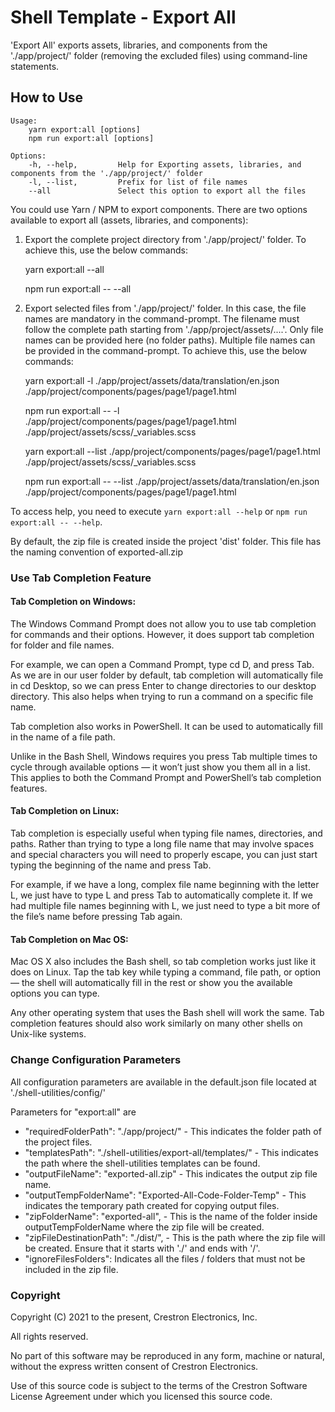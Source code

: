 # Shell Template - Export All

'Export All' exports assets, libraries, and components from the './app/project/' folder (removing the excluded files) using command-line statements.

## How to Use

```
Usage:
    yarn export:all [options]
    npm run export:all [options]

Options:
    -h, --help,         Help for Exporting assets, libraries, and components from the './app/project/' folder
    -l, --list,         Prefix for list of file names
    --all               Select this option to export all the files

```

You could use Yarn / NPM to export components. There are two options available to export all (assets, libraries, and components):

1. Export the complete project directory from './app/project/' folder. To achieve this, use the below commands:

    yarn export:all --all 

    npm run export:all -- --all 

2. Export selected files from './app/project/' folder. In this case, the file names are mandatory in the command-prompt. The filename must follow the complete path starting from './app/project/assets/....'. Only file names can be provided here (no folder paths). Multiple file names can be provided in the command-prompt. To achieve this, use the below commands:

    yarn export:all -l ./app/project/assets/data/translation/en.json ./app/project/components/pages/page1/page1.html

    npm run export:all -- -l ./app/project/components/pages/page1/page1.html ./app/project/assets/scss/_variables.scss

    yarn export:all --list ./app/project/components/pages/page1/page1.html ./app/project/assets/scss/_variables.scss

    npm run export:all -- --list ./app/project/assets/data/translation/en.json ./app/project/components/pages/page1/page1.html

To access help, you need to execute `yarn export:all --help` or `npm run export:all -- --help`.

By default, the zip file is created inside the project 'dist' folder. This file has the naming convention of exported-all.zip

### Use Tab Completion Feature

#### Tab Completion on Windows:
The Windows Command Prompt does not allow you to use tab completion for commands and their options. However, it does support tab completion for folder and file names.

For example, we can open a Command Prompt, type cd D, and press Tab. As we are in our user folder by default, tab completion will automatically file in cd Desktop, so we can press Enter to change directories to our desktop directory. This also helps when trying to run a command on a specific file name.

Tab completion also works in PowerShell. It can be used to automatically fill in the name of a file path.

Unlike in the Bash Shell, Windows requires you press Tab multiple times to cycle through available options — it won’t just show you them all in a list. This applies to both the Command Prompt and PowerShell’s tab completion features.

#### Tab Completion on Linux:
Tab completion is especially useful when typing file names, directories, and paths. Rather than trying to type a long file name that may involve spaces and special characters you will need to properly escape, you can just start typing the beginning of the name and press Tab.

For example, if we have a long, complex file name beginning with the letter L, we just have to type L and press Tab to automatically complete it. If we had multiple file names beginning with L, we just need to type a bit more of the file’s name before pressing Tab again.

#### Tab Completion on Mac OS:
Mac OS X also includes the Bash shell, so tab completion works just like it does on Linux. Tap the tab key while typing a command, file path, or option — the shell will automatically fill in the rest or show you the available options you can type.

Any other operating system that uses the Bash shell will work the same. Tab completion features should also work similarly on many other shells on Unix-like systems.

### Change Configuration Parameters

All configuration parameters are available in the default.json file located at './shell-utilities/config/'

Parameters for "export:all" are
- "requiredFolderPath": "./app/project/" - This indicates the folder path of the project files.
- "templatesPath": "./shell-utilities/export-all/templates/" - This indicates the path where the shell-utilities templates can be found.
- "outputFileName": "exported-all.zip" - This indicates the output zip file name.
- "outputTempFolderName": "Exported-All-Code-Folder-Temp" - This indicates the temporary path created for copying output files.
- "zipFolderName": "exported-all", - This is the name of the folder inside outputTempFolderName where the zip file will be created.
- "zipFileDestinationPath": "./dist/", - This is the path where the zip file will be created. Ensure that it starts with './' and ends with '/'.
- "ignoreFilesFolders": Indicates all the files / folders that must not be included in the zip file.


### Copyright
Copyright (C) 2021 to the present, Crestron Electronics, Inc.

All rights reserved.

No part of this software may be reproduced in any form, machine
or natural, without the express written consent of Crestron Electronics.

Use of this source code is subject to the terms of the Crestron Software License Agreement 
under which you licensed this source code. 
